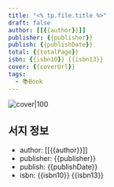 ```yaml
---
title: "<% tp.file.title %>"
draft: false
author: [[{{author}}]]
publisher: {{publisher}}
publish: {{publishDate}}
total: {{totalPage}}
isbn: {{isbn10}} {{isbn13}}
cover: {{coverUrl}}
tags: 
  - 📚Book
---
```




![cover|100]({{coverUrl}})

## 서지 정보
- author: [[{{author}}]]
- publisher: {{publisher}}
- publish: {{publishDate}}
- isbn: {{isbn10}} {{isbn13}}